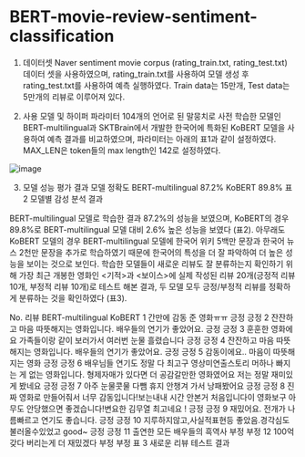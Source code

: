 # BERT-movie-review-sentiment-classification

1.	데이터셋
Naver sentiment movie corpus (rating_train.txt, rating_test.txt) 데이터 셋을 사용하였으며, rating_train.txt를 사용하여 모델 생성 후 rating_test.txt를 사용하여 예측 실행하였다. Train data는 15만개, Test data는 5만개의 리뷰로 이루어져 있다.

2.	사용 모델 및 하이퍼 파라미터
104개의 언어로 된 말뭉치로 사전 학습한 모델인 BERT-multilingual과 SKTBrain에서 개발한 한국어에 특화된 KoBERT 모델을 사용하여 예측 결과를 비교하였으며, 파라미터는 아래의 표1과 같이 설정하였다. MAX_LEN은 token들의 max length인 142로 설정하였다.

![image](https://user-images.githubusercontent.com/79245351/159127855-4602641d-6b6e-4f1a-b4d4-fe8b926d7394.png)


3.	 모델 성능 평가 결과
모델	정확도
BERT-multilingual	87.2%
KoBERT	89.8%
표 2 모델별 감성 분석 결과

BERT-multilingual 모델로 학습한 결과 87.2%의 성능을 보였으며, KoBERT의 경우 89.8%로 BERT-multilingual 모델 대비 2.6% 높은 성능을 보였다 (표2). 아무래도 KoBERT 모델의 경우 BERT-multilingual 모델에 한국어 위키 5백만 문장과 한국어 뉴스 2천만 문장을 추가로 학습하였기 때문에 한국어의 특성을 더 잘 파악하여 더 높은 성능을 보이는 것으로 보인다.
학습한 모델들이 새로운 리뷰도 잘 분류하는지 확인하기 위해 가장 최근 개봉한 영화인 <기적>과 <보이스>에 실제 작성된 리뷰 20개(긍정적 리뷰 10개, 부정적 리뷰 10개)로 테스트 해본 결과, 두 모델 모두 긍정/부정적 리뷰를 정확하게 분류하는 것을 확인하였다 (표3). 


No.	리뷰	BERT-multilingual	KoBERT
1	간만에 감동 준 영화ㅠㅠ	긍정	긍정
2	잔잔하고 마음 따뜻해지는 영화입니다. 배우들의 연기가 좋았어요.	긍정	긍정
3	훈훈한 영화에요 가족들이랑 같이 보러가서 여러번 눈물 흘렸습니다	긍정	긍정
4	잔잔하고 마음 따뜻해지는 영화입니다. 배우들의 연기가 좋았어요.	긍정	긍정
5	감동이에요.. 마음이 따뜻해지는 영화	긍정	긍정
6	배우님들 연기도 정말 다 최고구 영상미연출스토리 머하나 빠지는 게 없는 영화입니다. 형제자매가 있다면 더 공감갈만한 영화였어요 저는 정말 재미있게 봤네요	긍정	긍정
7	아주 눈물콧물 다뺌 휴지 안챙겨 가서 낭패봤어요	긍정	긍정
8	진짜 영화로 만들어줘서 너무 감동입니다!보는내내 시간 안본거 처음입니다이 영화보구 아무도 안당했으면 좋겠습니다!변요한 김무열 최고네요 !	긍정	긍정
9	재밌어요. 전개가 나름빠르고 연기도 좋습니다.	긍정	긍정
10	지루하지않고,사실적표현등 좋았음.경각심도 불러올수있었고 good~	긍정	긍정
11	출연한 모든 배우들의 흑역사	부정	부정
12	100억 갖다 버리는게 더 재밌겠다	부정	부정
표 3 새로운 리뷰 테스트 결과

